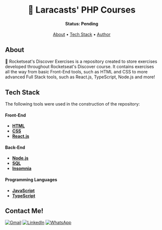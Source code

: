 <h1 align="center">🚀 Laracasts' PHP Courses</h1>

<h4 align="center"> 
	 Status: Pending
</h4>

<p align="center">
 <a href="#about">About</a> • 
 <a href="#tech-stack">Tech Stack</a> •
 <a href="#contact-me">Author</a>
</p>

## About

🚀 Rocketseat's Discover Exercises is a repository created to store exercises developed throughout Rocketseat's Discover course. It contains exercises all the way from basic Front-End tools, such as HTML and CSS to more advanced Full Stack tools, such as React.js, TypeScript, Node.js and more!

## Tech Stack

The following tools were used in the construction of the repository:

#### **Front-End**

-   **[HTML](https://developer.mozilla.org/pt-BR/docs/Web/HTML)**
-   **[CSS](https://developer.mozilla.org/pt-BR/docs/Web/CSS)**
-   **[React.js](https://reactjs.org/)**

#### **Back-End**

-   **[Node.js](https://nodejs.org/en/)**
-   **[SQL](https://www.w3schools.com/sql/)**
-   **[Insomnia](https://insomnia.rest/download)**

#### **Programming Languages**

- **[JavaScript](https://www.javascript.com/)**
- **[TypeScript](https://www.typescriptlang.org/)**

## Contact Me!

<div>
  <a href="mailto:amfonseca98@gmail.com"><img alt="Gmail" src="https://img.shields.io/badge/Gmail-D14836?style=for-the-badge&logo=gmail&logoColor=white"></a>
  <a href="https://www.linkedin.com/in/alexandremucarzelfonseca/" target="_blank"><img alt="LinkedIn" src="https://img.shields.io/badge/LinkedIn-0077B5?style=for-the-badge&logo=linkedin&logoColor=white"></a>
  <a href="https://api.whatsapp.com/send?phone=5541992055294" target="_blank"><img alt="WhatsApp" src="https://img.shields.io/badge/WhatsApp-25D366?style=for-the-badge&logo=whatsapp&logoColor=white"></a>
</div>
